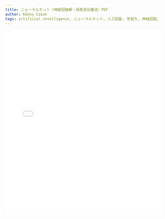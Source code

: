 ```yaml
---
title: ニューラルネット（神経回路網・誤差逆伝播法）PDF
author: Kenny Cason
tags: artificial intelligence, ニューラルネット, 人工知能, 学習方, 神経回路, 誤差逆伝播法
---
```


<embed wmode="transparent" src="/assets/pdf/neuralnetwork-jp.pdf" width="100%" height="600">  

